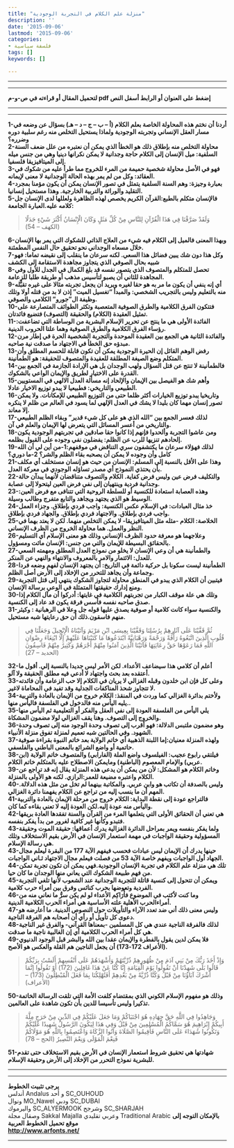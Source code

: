 ```yaml
---
title: "منزلة علم الكلام في التجربة الوجودية"
description: ''
date: '2015-09-06'
lastmod: '2015-09-06'
categories:
- فلسفة سياسية
tags: []
keywords: []

---
```

---

---

**لتحميل المقال أو قراءته في ص-و-م pdf إضغط على العنوان أو الرابط أسفل النص**

---



---

**1-أردنا أن نختم هذه المحاولة الخاصة بعلم الكلام (أ – ب – ج – د – هـ) بسؤال عن وضعه في مسار العقل الإنساني وتجربته الوجودية ولماذا يستحيل التخلص منه رغم سلبية دوره وضرره؟  
2-محاولة التخلص منه بإطلاق ذلك هو الخطأ الذي يمكن أن نعتبره من علل ضعف السنة السلفية: ميل الإنسان إلى الكلام حاجة وجدانية لا يمكن نكرانها دينيا وهي من جنس ميله إلى الميتافيزيقا فلسفيا.  
3-فهو في الأصل محاولة شخصية حميمة من المرء للخروج مما طرأ عليه من شكوك في العقائد: وكل من لم يمر بهذه الحالة الوجدانية لا معنى لإيمانه.  
4-بعبارة وجيزة: وهم السنة السلفية يتمثل في تصور الإنسان يمكن أن يكون مؤمنا بمجرد التقليد والوراثة والتربية الخارجية. وهذا مستحيل إنسانيا.  
5-فالإنسان متكلم بالطبع:القرآن الكريم يخصص لهذه الظاهرة ولعللها لدى الإنسان جل كلامه عليه.العبارة الجامعة:**

> وَلَقَدْ صَرَّفْنَا فِي هَذَا الْقُرْآنِ لِلنَّاسِ مِنْ كُلِّ مَثَلٍ وَكَانَ الْإِنْسَانُ أَكْثَرَ شَيْءٍ جَدَلًا (الكهف – 54)

**6-وبهذا المعنى فالميل إلى الكلام فيه شيء من العلاج الذاتي للشكوك التي يمر بها الإنسان خلال مسعاه الوجداني نحو تحقيق حال النفس المطمئنة.  
7-وكل هذا دون شك يبين فضائل هذا السعي. لكنه سرعان ما ينقلب إلى نقيضه تماما: فهو شبيه بحال الصوفي الذي يتجاوز مجاهدة الاستقامة إلى الكشف  
8-تحصل للمتكلم والمتصوف الذي يتصور نفسه قد بلغ الكمال في الجدل للأول وفي المجاهدة للثاني أن يصبو لتأسيس مذهب أو طريقة طلبا للزعامة.  
9-أي إنه ينفي أن يكون ما مر به هو حقا لغيره ويريد أن يجعل تجربته مثالا على غيره تقبُّله منه بالتعليم وليس بالتجريب الشخصي: والمبدأ “تغسيل الميت” إذن لا بد من قتله أولا وتلك وظيفة ال”جورو” الكلامي والصوفي.  
10-فتتكون الفرق الكلامية والطرق الصوفية المتعصبة وتكثر الطوائف المتصارعة على تمثيل العقيدة (الكلام) والحقيقة (التصوف) فتضيع فائدتان.  
11-الفائدة الأولى هي ما ينتج عن تحرير الإسلام البشرية من الوساطة التي تضاعفت: رؤساء الفرق الكلامية والطرق الصوفية وهما علتا الحروب الدينية.  
12-والفائدة الثانية هي الجمع بين العقيدة الموحدة والتجربة الشخصية الحرة في إطار مرن مبدؤه حق الخطأ في الاجتهاد ما صدقت نية صاحبه.  
13-رفض الوهم القائل إن الحيرة الوجودية يمكن أن تكون قابلة للحسم المطلق وأن المتكلم وضع الصيغة المطلقة للعقيدة والمتصوف للحقيقة: هو الطمأنينة.  
14-فالطمأنينة لا تنتج عن قتل السؤال ولهب الوجدان بل هي الإرادة الجازمة في الجمع بين القدرة على الاختيار لطريق والإيمان الواعي بالشكوك.  
15-وأهم شك هو الفيصل بين الإيمان والإلحاد إنه مسألة العدل الالهي في المستويين الطبيعي والتاريخي: فطبيعيا لا يبدو توزيع الاخيار عادلا.  
16-وتاريخيا يبدو توزيع الخيارات أكثر ظلما حتى من التوزيع الطبيعي للإمكانات. ولا يمكن تصور إنسان مهما كان بليدا لا يشك في العدل الإلهي لما يسود في العالم من ظلم لا ينكره إلا معاند.  
17-لذلك فعسر الجمع بين “الله الذي هو على كل شيء قدير” وبقاء الظلم الطبيعي والتاريخي من أعسر المسائل التي يتعرض لها الإيمان والعلم في آن.  
18-ومن عاشوا التجربة وألحدوا فإنهم إذا كانوا حقا صادقين في تجربتهم الوجودية يكون إلحادهم تنزيها للرب عن الظلم: يفضلون نفي وجوده على القبول بظلمه.  
19-لذلك فهؤلاء سرعان ما يكتشفون سري التناقض في موقفهم:1-من أين لي أن الله كامل وأن وجوده لا يمكن أن يصحبه بقاء الظلم والشر؟ 2-ما دوري؟  
21-وهذا على الأقل بالنسبة إلى المسلم: الإنسان من حيث هو إنسان مستخلف أي مكلف بأن يحتذي النموذج أي مصدر تساؤله الوجودي في معركة العدل.  
22-والتكليف فرض عين وليس فرض كفاية. الكلام والتصوف متناقضان لأنهما يبدآن حالة وجدانية فردية وينتهيان إلى نفي فرض العين ليتحولا إلى عصابة.  
23-وهذه العصابة استعادة للكنسية أو للسلطة الروحية التي تتنافى مع فرض العين: الوسيط هو الذي يجتهد ويجاهد والتابع متفرج وطالب وسيلة.  
24-خذ مثال العبادات: في الإسلام عكس الكنسية: واجب فردي بإطلاق. وجزاء العمل واجب فردي بإطلاق. والاجتهاد فردي بإطلاق. والجهاد فردي بإطلاق.  
25-الخلاصة: الكلام -مثله مثل الميتافيزيقا- لا يمكن التخلص منهما. لكن لا يعتد بهما في النظر والعمل. هما محاولة الخروج من الظرف الإنساني.  
26-وعلاجهما هو معرفة حدود الظرف الإنساني وذلك هو معنى الإسلام أي التسليم بالحقائق البسيطة للإيمان والتي من جنس: الإنسان مائت ومسؤول.  
27-والطمأنينة هي أن وعي الإنسان لا يخلو من نموذج العدل المطلق ومهمته السعي للعدل: الائتمار والامر بالمعروف والانتهاء والنهي عن المنكر.  
28-الطمأنينة ليست سكونا بل حركية دائمة في التاريخ: أن يجتهد الإنسان لفهم وضعه فردا وجماعة وأن يجاهد للتحرر من الإخلاد إلى الأرض أصل الظلم.  
29-فيتبين أن الكلام الذي يبدو في المنطق محاولة لتجاوز الشكوك ينتهي إلى قتل التجربة ومنع إدارك حقيقتها المتمثلة في الوعي برسالة الإنسان.  
30-وتلك هي علة موقف الكبار من تجربتهم الكلامية في غايتها: أدركوا أن مآل الكلام إذا صدق صاحبه نفسه فأسس فرقة يكون قد عاد إلى الكنسية.  
31-والكنسية سواء كانت كلامية أو صوفية يصدق عليها قوله جل وعلا في الرهبانية : وكيثر منهم فاسقون.ذلك أن حق رعايتها شبه مستحيل.**

> ثُمَّ قَفَّيْنَا عَلَى آثَارِهِمْ بِرُسُلِنَا وَقَفَّيْنَا بِعِيسَى ابْنِ مَرْيَمَ وَآتَيْنَاهُ الْإِنْجِيلَ وَجَعَلْنَا فِي قُلُوبِ الَّذِينَ اتَّبَعُوهُ رَأْفَةً وَرَحْمَةً وَرَهْبَانِيَّةً ابْتَدَعُوهَا مَا كَتَبْنَاهَا عَلَيْهِمْ إِلَّا ابْتِغَاءَ رِضْوَانِ اللَّهِ فَمَا رَعَوْهَا حَقَّ رِعَايَتِهَا فَآتَيْنَا الَّذِينَ آمَنُوا مِنْهُمْ أَجْرَهُمْ وَكَثِيرٌ مِنْهُمْ فَاسِقُونَ (الحديد – 27)

**32-أعلم أن كلامي هذا سيضاعف الأعداء. لكن الأمر ليس جديدا بالنسبة إلي. أقول ما أعتقده بعد بحث واجتهاد لا أدعي فيه مطلق الحقيقة ولا آلو.  
33-وعلى كل فإن ابن خلدون وقبله الغزالي لا يريان في الكلام إلا حب الزعامة وأن فائدته لا تتجاوز شحذ المناكفات الجدلية وقد تفيد في المحاماة لاغير.  
34-ولأختم بدائرة الغزالي كما وردت في المنقذ: الكلام خروج من الإيمان بالعادة والتربية يليه اليأس منه فالدخول في الفلسفة فاليأس منها..  
35-يلي اليأس من الفلسفة العودة إلى نفي العقل والفكر أو التعليمية ثم اليأس منها والخروج إلى التصوف. وهنا يقف الغزالي لولا مضمون المشكاة.  
36-وهو مضمون ملتبس الدلالة: فهو أقرب إلى تصوف وحدة الوجود منه إلى تصوف وحدة الشهود. وفي الحالتين شبه تعميم لمنزلة تفوق منزلة الأنبياء.  
37-ولهذه المنزلة معنيان:إما اللبنة الذهبية أي خاتم الولاية بعد خاتم النبوة بقراءة صوفية حاتمية أو واضع الشرائع بالمعنى الباطني والفلسفي.  
38-فيلتقي رابوع عجيب: الفيلسوف واضع الملة (الفارابي) والمتصوف خاتم الولاية (ابن عربي) والإمام المعصوم (الباطنية) ومايمكن الاصطلاح عليه بالمتكلم خاتم الكلام.  
39-وخاتم الكلام هو المشكل: لأن من يمكن أن يدعي هذه المنزلة يقال إنه قد تراجع عن الكلام واعتبره مضيعة للعمر:الرازي. لكنه هو الأولى بالمنزلة.  
40-وليس بالصدفة أن تكاتب هو وابن عربي. والمكاتبة بينهما لم تخل من مثل هذه الدلالة. المهم أن ما ينسب إليه من تراجع عن الكلام يفهمنا دائرة الغزالي.  
41-فالتراجع عودة إلى نقطة البداية: الكلام خروج من مرحلة الإيمان بالعادة والتربية واليأس منه عودة إليه.لكن العودة إليه لا تعني بقاءه كما كان.  
42-هي تعني أن الحقائق الأولى التي يتعلمها المرء من القرآن والسنة تفقدها العادة بريقها فتبدو وكأنها غير كافية لغرور من بدأ يفكر بنفسه.  
43-ولما يفكر بنفسه ويمر بمراحل الدائرة الغزالية يدرك أعماقها: حقيقة الموت وحقيقة المسؤولية وحقيقة الواجبات في مهمة استعمار الإنسان في الأرض بقيم الاستخلاف وتلك هي رسالة الإسلام.  
43-حينها يدرك أن الإيمان ليس عبادات فحسب فيفهم الآية 177 من البقرة ليعلم مجال الجهاد أول الواجبات ويفهم خاصة الآية 53 من فصلت فيعلم مجال الاجتهاد ثـاني الواجبات.  
44-تلك هي منزلة علم الكلام في تجربة الإنسان الوجودية.فهي يمكن أن تكون تجربة تمكن من فهم طبيعة الشكوك التي يعاني منها الوجدان ما كان حيا.  
45-ويمكن أن تتحول إلى كنسية قاتلة للتجربة الوجدانية عند الشعوب لأنها تلغي التجربة الفردية وتعوضها بحرب كنائس وفرق بين أمراء حرب كلامية.  
46-وما كنت لأكتب في الموضوع فأُرَاكِم الأعداء لو لم يكن سرُّ ما نعاني منه من أمراءالحرب الأهلية علته الأساسية هي أمراء الحرب الكلامية الدينية.  
47-وليس معنى ذلك أني ضد تعدد الآراء والتأويلات حول النصوص الدينية. ما أعارضه هو دعوى كل تأويل أو رأي أن أصحابه هم الفرقة الناجية.  
48-لذلك فالفرقة الناجية عندي هي كل المسلمين -بمعناها القرآني- والفرق غير الناجية هي كل أمراء الحرب الكلامية أي إن الغالبية ناجية ما صدقت.  
49-فلا يمكن لدين يقول بالفطرة والإيمان عقدا بين الله والبشر قبل الوجود الدنيوي (الأعراف 172-173) أن يجعل الناجين هم القلة والعكس هو الأصح.**

> وَإِذْ أَخَذَ رَبُّكَ مِنْ بَنِي آدَمَ مِنْ ظُهُورِهِمْ ذُرِّيَّتَهُمْ وَأَشْهَدَهُمْ عَلَى أَنْفُسِهِمْ أَلَسْتُ بِرَبِّكُمْ قَالُوا بَلَى شَهِدْنَا أَنْ تَقُولُوا يَوْمَ الْقِيَامَةِ إِنَّا كُنَّا عَنْ هَذَا غَافِلِينَ (172) أَوْ تَقُولُوا إِنَّمَا أَشْرَكَ آبَاؤُنَا مِنْ قَبْلُ وَكُنَّا ذُرِّيَّةً مِنْ بَعْدِهِمْ أَفَتُهْلِكُنَا بِمَا فَعَلَ الْمُبْطِلُونَ (173) – (الأعراف)

**50-وذلك هو مفهوم الإسلام الكوني الذي بمقتضاه كلفت الأمة التي تلقت الرسالة الخاتمة تذكيرا وليس تأسيسا للدين بأن تكون شاهدة على العالمين.**

> وَجَاهِدُوا فِي اللَّهِ حَقَّ جِهَادِهِ هُوَ اجْتَبَاكُمْ وَمَا جَعَلَ عَلَيْكُمْ فِي الدِّينِ مِنْ حَرَجٍ مِلَّةَ أَبِيكُمْ إِبْرَاهِيمَ هُوَ سَمَّاكُمُ الْمُسْلِمِينَ مِنْ قَبْلُ وَفِي هَذَا لِيَكُونَ الرَّسُولُ شَهِيدًا عَلَيْكُمْ وَتَكُونُوا شُهَدَاءَ عَلَى النَّاسِ فَأَقِيمُوا الصَّلَاةَ وَآتُوا الزَّكَاةَ وَاعْتَصِمُوا بِاللَّهِ هُوَ مَوْلَاكُمْ فَنِعْمَ الْمَوْلَى وَنِعْمَ النَّصِيرُ (الحج – 78)

**51-شهادتها هي تحقيق شروط استعمار الإنسان في الأرض بقيم الاستخلاف حتى تقدم للبشرية نموذج التحرر من الإخلاد إلى الأرض وحقيقة الإسلام.**

---

---

**يرجى تثبيت الخطوط**   
 أندلس Andalus  و أحد SC\_OUHOUD  
 ونوال MO\_Nawel  ودبي SC\_DUBAI   
 واليرموك SC\_ALYERMOOK  وشرجح SC\_SHARJAH   
 وصقال مجلة Sakkal Majalla وعربي تقليدي Traditional Arabic  **بالإمكان التوجه إلى موقع تحميل الخطوط العربية  
 http://www.arfonts.net/**

---

###